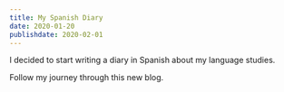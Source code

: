 ```yaml
---
title: My Spanish Diary
date: 2020-01-20
publishdate: 2020-02-01
---
```


I decided to start writing a diary in Spanish about my language studies.

Follow my journey through this new blog.
